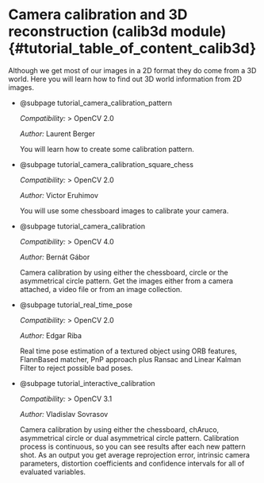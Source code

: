 Camera calibration and 3D reconstruction (calib3d module) {#tutorial_table_of_content_calib3d}
==========================================================

Although we get most of our images in a 2D format they do come from a 3D world. Here you will learn how to find out 3D world information from 2D images.

-   @subpage tutorial_camera_calibration_pattern

    *Compatibility:* \> OpenCV 2.0

    *Author:* Laurent Berger

    You will learn how to create some calibration pattern.

-   @subpage tutorial_camera_calibration_square_chess

    *Compatibility:* \> OpenCV 2.0

    *Author:* Victor Eruhimov

    You will use some chessboard images to calibrate your camera.

-   @subpage tutorial_camera_calibration

    *Compatibility:* \> OpenCV 4.0

    *Author:* Bernát Gábor

    Camera calibration by using either the chessboard, circle or the asymmetrical circle
    pattern. Get the images either from a camera attached, a video file or from an image
    collection.

-   @subpage tutorial_real_time_pose

    *Compatibility:* \> OpenCV 2.0

    *Author:* Edgar Riba

    Real time pose estimation of a textured object using ORB features, FlannBased matcher, PnP
    approach plus Ransac and Linear Kalman Filter to reject possible bad poses.

-   @subpage tutorial_interactive_calibration

    *Compatibility:* \> OpenCV 3.1

    *Author:* Vladislav Sovrasov

    Camera calibration by using either the chessboard, chAruco, asymmetrical circle or dual asymmetrical circle
    pattern. Calibration process is continuous, so you can see results after each new pattern shot.
    As an output you get average reprojection error, intrinsic camera parameters, distortion coefficients and
     confidence intervals for all of evaluated variables.
